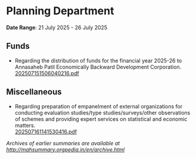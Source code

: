 # Planning Department

**Date Range**: 21 July 2025 - 26 July 2025


## Funds
- Regarding the distribution of funds for the financial year 2025-26 to Annasaheb Patil Economically Backward Development Corporation.\
  [202507151506040216.pdf](https://gr.maharashtra.gov.in/Site/Upload/Government%20Resolutions/English/202507151506040216.pdf)

## Miscellaneous
- Regarding preparation of empanelment of external organizations for conducting evaluation studies/type studies/surveys/other observations of schemes and providing expert services on statistical and economic matters.\
  [202507161141530416.pdf](https://gr.maharashtra.gov.in/Site/Upload/Government%20Resolutions/English/202507161141530416.pdf)


*Archives of earlier summaries are available at http://mahsummary.orgpedia.in/en/archive.html*